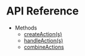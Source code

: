 # API Reference

* Methods
  * [createAction(s)](./createAction.md)
  * [handleAction(s)](./handleAction.md)
  * [combineActions](./combineActions.md)
